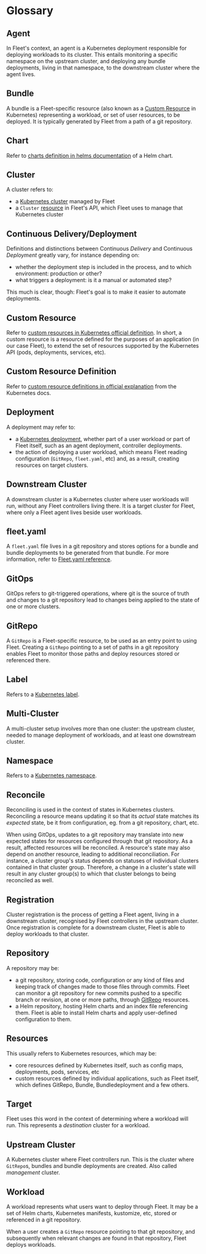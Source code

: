 # Glossary


## Agent

In Fleet's context, an agent is a Kubernetes deployment responsible for deploying workloads to its cluster.
This entails monitoring a specific namespace on the upstream cluster, and deploying any bundle deployments, living in that namespace, to the downstream cluster where the agent lives.

## Bundle

A bundle is a Fleet-specific resource (also known as a [Custom Resource](https://kubernetes.io/docs/concepts/extend-kubernetes/api-extension/custom-resources/) in Kubernetes) representing a workload, or set of user resources, to be deployed. It is typically generated by Fleet from a path of a git repository.

## Chart

Refer to [charts definition in helms documentation](https://helm.sh/docs/topics/charts/) of a Helm chart.

## Cluster

A cluster refers to:
* a [Kubernetes cluster](https://kubernetes.io/docs/concepts/architecture/) managed by Fleet
* a `Cluster` [resource](https://github.com/rancher/fleet/blob/main/pkg/apis/fleet.cattle.io/v1alpha1/cluster_types.go#L59) in Fleet's API, which Fleet uses to manage that Kubernetes cluster

## Continuous Delivery/Deployment

Definitions and distinctions between Continuous _Delivery_ and Continuous _Deployment_ greatly vary, for instance depending on:
* whether the deployment step is included in the process, and to which environment: production or other?
* what triggers a deployment: is it a manual or automated step?

This much is clear, though: Fleet's goal is to make it easier to automate deployments.

## Custom Resource

Refer to [custom resources in Kubernetes official definition](https://kubernetes.io/docs/concepts/extend-kubernetes/api-extension/custom-resources/).
In short, a custom resource is a resource defined for the purposes of an application (in our case Fleet), to extend the set of resources supported by the Kubernetes API (pods, deployments, services, etc).

## Custom Resource Definition

Refer to [custom resource definitions in official explanation](https://kubernetes.io/docs/concepts/extend-kubernetes/api-extension/custom-resources/#customresourcedefinitions) from the Kubernetes docs.

## Deployment

A deployment may refer to:
* a [Kubernetes deployment](https://kubernetes.io/docs/reference/kubernetes-api/workload-resources/deployment-v1/),
whether part of a user workload or part of Fleet itself, such as an agent deployment, controller deployments.
* the action of deploying a user workload, which means Fleet reading configuration (`GitRepo`, `fleet.yaml`, etc) and,
as a result, creating resources on target clusters.

## Downstream Cluster

A downstream cluster is a Kubernetes cluster where user workloads will run, without any Fleet controllers living there. It is a target cluster for Fleet, where only a Fleet agent lives beside user workloads.

## fleet.yaml

A `fleet.yaml` file lives in a git repository and stores options for a bundle and bundle deployments to be generated from that bundle. For more information, refer to [Fleet.yaml reference](./ref-fleet-yaml.md).

## GitOps

GitOps refers to git-triggered operations, where git is the source of truth and changes to a git repository lead to
changes being applied to the state of one or more clusters.

## GitRepo

A `GitRepo` is a Fleet-specific resource, to be used as an entry point to using Fleet.
Creating a `GitRepo` pointing to a set of paths in a git repository enables Fleet to monitor those paths and deploy resources stored or referenced there.

## Label

Refers to a [Kubernetes label](https://kubernetes.io/docs/concepts/overview/working-with-objects/labels/).

## Multi-Cluster

A multi-cluster setup involves more than one cluster: the upstream cluster, needed to manage deployment of workloads, and at least one downstream cluster.

## Namespace

Refers to a [Kubernetes namespace](https://kubernetes.io/docs/concepts/overview/working-with-objects/namespaces/).

## Reconcile

Reconciling is used in the context of states in Kubernetes clusters. Reconciling a resource means updating it so that its _actual_ state matches its _expected_ state, be it from configuration, eg. from a git repository, chart, etc.

When using GitOps, updates to a git repository may translate into new expected states for resources configured through that git repository. As a result, affected resources will be reconciled.
A resource's state may also depend on another resource, leading to additional reconciliation. For instance, a cluster group's status depends on statuses of individual clusters contained in that cluster group. Therefore, a change in a cluster's state will result in any cluster group(s) to which that cluster belongs to being reconciled as well.

## Registration

Cluster registration is the process of getting a Fleet agent, living in a downstream cluster, recognised by Fleet controllers in the upstream cluster.
Once registration is complete for a downstream cluster, Fleet is able to deploy workloads to that cluster.

## Repository

A repository may be:
* a git repository, storing code, configuration or any kind of files and keeping track of changes made to those files
through commits. Fleet can monitor a git repository for new commits pushed to a specific branch or revision, at one or
more paths, through [GitRepo](./gitrepo-add.md) resources.
* a Helm repository, hosting Helm charts and an index file referencing them. Fleet is able to install Helm charts and
apply user-defined configuration to them.

## Resources

This usually refers to Kubernetes resources, which may be:
* core resources defined by Kubernetes itself, such as config maps, deployments, pods, services, etc
* custom resources defined by individual applications, such as Fleet itself, which defines GitRepo, Bundle,
Bundledeployment and a few others.

## Target

Fleet uses this word in the context of determining where a workload will run. This represents a _destination_ cluster for a workload.

## Upstream Cluster

A Kubernetes cluster where Fleet controllers run. This is the cluster where `GitRepo`s, bundles and bundle deployments are created.
Also called _management_ cluster.

## Workload

A workload represents what users want to deploy through Fleet. It may be a set of Helm charts, Kubernetes manifests, kustomize, etc, stored or referenced in a git repository.

When a user creates a `GitRepo` resource pointing to that git repository, and subsequently when relevant changes are found in that repository, Fleet deploys workloads.
